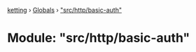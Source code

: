 [ketting](../README.md) › [Globals](../globals.md) › ["src/http/basic-auth"](_src_http_basic_auth_.md)

# Module: "src/http/basic-auth"


